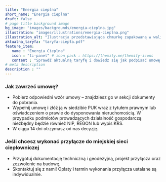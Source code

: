 ```yaml
---
title: "Energia cieplna"
short_name: "Energia cieplna"
draft: false
# page title background image
bg_image: "images/backgrounds/energia-cieplna.jpg"
illustration: "images/illustrations/energia-cieplna.png"
illustration_alt: "Ilustracja przedstawiająca chmurkę zapakowaną w walizkę"
aktualna_taryfa: "taryfa-ciepła.pdf"
feature_item:
   name : "Energia Cieplna"
   icon : "ti-panel" # icon pack : https://themify.me/themify-icons
   content : "Sprawdź aktualną taryfę i dowiedz się jak podpisać umowę na dostawę ciepła."
# meta description
description : ""
---
```



### Jak zawrzeć umowę? ###
- Pobierz odpowiedni wzór umowy – znajdziesz go w sekcji dokumenty do pobrania.
-  Wypełnij umowę i złóż ją w siedzibie PUK wraz z tytułem prawnym lub oświadczeniem o prawie do dysponowania nieruchomością. W przypadku podmiotów prowadzących działalność gospodarczą niezbędny będzie również NIP, REGON lub wypis KRS.
-  W ciągu 14 dni otrzymasz od nas decyzję.

### Jeśli chcesz wykonać przyłącze do miejskiej sieci ciepłowniczej ###
- Przygotuj dokumentację techniczną i geodezyjną, projekt przyłącza oraz zezwolenie na budowę.
- Skontaktuj się z nami! Opłaty i termin wykonania przyłącza ustalane są indywidualnie.